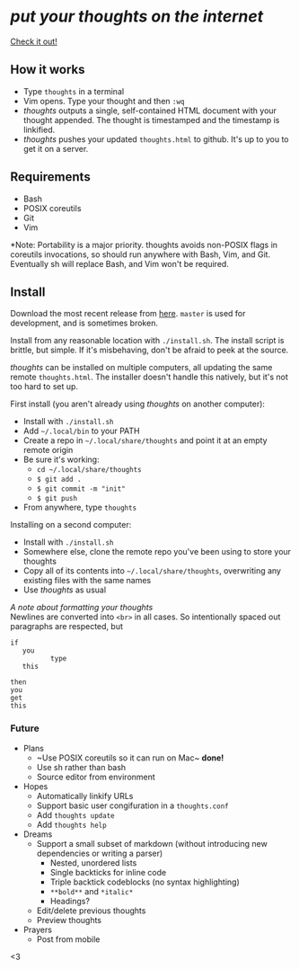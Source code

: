 # *put your thoughts on the internet* 
[Check it out!](https://thoughts.maren.hup.is)

## How it works
* Type `thoughts` in a terminal
* Vim opens. Type your thought and then `:wq`
* *thoughts* outputs a single, self-contained HTML document with your thought appended. The thought is timestamped and the timestamp is linkified.
* *thoughts* pushes your updated `thoughts.html` to github. It's up to you to get it on a server.

## Requirements
* Bash
* POSIX coreutils
* Git
* Vim

*Note:  Portability is a major priority. thoughts avoids non-POSIX flags in coreutils invocations, so should run anywhere with Bash, Vim, and Git. Eventually sh will replace Bash, and Vim won't be required.

## Install
Download the most recent release from [here](https://github.com/marenbeam/thoughts/releases). `master` is used for development, and is sometimes broken.

Install from any reasonable location with `./install.sh`. The install script is brittle, but simple. If it's misbehaving, don't be afraid to peek at the source.

*thoughts* can be installed on multiple computers, all updating the same remote `thoughts.html`. The installer doesn't handle this natively, but it's not too hard to set up.

First install (you aren't already using *thoughts* on another computer):
* Install with `./install.sh`
* Add `~/.local/bin` to your PATH
* Create a repo in `~/.local/share/thoughts` and point it at an empty remote origin
* Be sure it's working:
  * `cd ~/.local/share/thoughts`
  * `$ git add .`
  * `$ git commit -m "init"`
  * `$ git push`
* From anywhere, type `thoughts`

Installing on a second computer:
* Install with `./install.sh`
* Somewhere else, clone the remote repo you've been using to store your thoughts
* Copy all of its contents into `~/.local/share/thoughts`, overwriting any existing files with the same names
* Use *thoughts* as usual

*A note about formatting your thoughts*  
Newlines are converted into `<br>` in all cases. So intentionally spaced out paragraphs are respected, but
```
if
   you
          type
   this
```
```
then
you
get
this
```

### Future
* Plans
  * ~Use POSIX coreutils so it can run on Mac~ **done!**
  * Use sh rather than bash
  * Source editor from environment
* Hopes
  * Automatically linkify URLs
  * Support basic user congifuration in a `thoughts.conf`
  * Add `thoughts update`
  * Add `thoughts help`
* Dreams
  * Support a small subset of markdown (without introducing new dependencies or writing a parser)
    * Nested, unordered lists
    * Single backticks for inline code
    * Triple backtick codeblocks (no syntax highlighting)
    * `**bold**` and `*italic*`
    * Headings?
  * Edit/delete previous thoughts
  * Preview thoughts
* Prayers
  * Post from mobile

<3
